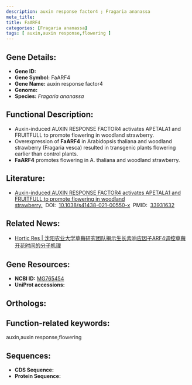 ```yaml
---
description: auxin response factor4 ; Fragaria ananassa
meta_title:
title: FaARF4
categories: [Fragaria ananassa]
tags: [ auxin,auxin response,flowering ]
---
```


## Gene Details:
- **Gene ID:**	[]()
- **Gene Symbol:** FaARF4
- **Gene Name:** auxin response factor4
- **Genome:** []()
- **Species:** *Fragaria ananassa*

## Functional Description:
   - Auxin-induced AUXIN RESPONSE FACTOR4 activates APETALA1 and FRUITFULL to promote flowering in woodland strawberry.
   - Overexpression of **FaARF4** in Arabidopsis thaliana and woodland strawberry (Fragaria vesca) resulted in transgenic plants flowering earlier than control plants.
   - **FaARF4** promotes flowering in A. thaliana and woodland strawberry.

## Literature:
   - [Auxin-induced AUXIN RESPONSE FACTOR4 activates APETALA1 and FRUITFULL to promote flowering in woodland strawberry.]( https://academic.oup.com/hr/article/doi/10.1038/s41438-021-00550-x/6446713?login=true)&nbsp;&nbsp;DOI:&nbsp;&nbsp;[10.1038/s41438-021-00550-x](https://academic.oup.com/hr/article/doi/10.1038/s41438-021-00550-x/6446713?login=true)&nbsp;&nbsp;PMID:&nbsp;&nbsp;[33931632](https://pubmed.ncbi.nlm.nih.gov/33931632/)

## Related News:
   - [Hortic Res | 沈阳农业大学草莓研究团队揭示生长素响应因子ARF4调控草莓开花时间的分子机理](https://mp.weixin.qq.com/s?__biz=MzIyOTY2NDYyNQ==&mid=2247514318&idx=6&sn=921b5310a0a974dc07be426be9290deb&chksm=e8bdcad0dfca43c6c96cc1212adb86163a283dcd4ac3cf0bae46fd2eb84ae1f412e52f3a8e76&scene=27#wechat_redirect)

## Gene Resources:
- **NCBI ID:** [MG765454](https://www.ncbi.nlm.nih.gov/gene/?term=MG765454)
- **UniProt accessions:** [](https://www.uniprot.org/uniprotkb//entry)

## Orthologs:


## Function-related keywords:
auxin,auxin response,flowering

## Sequences:
- **CDS Sequence:**
- **Protein Sequence:**
